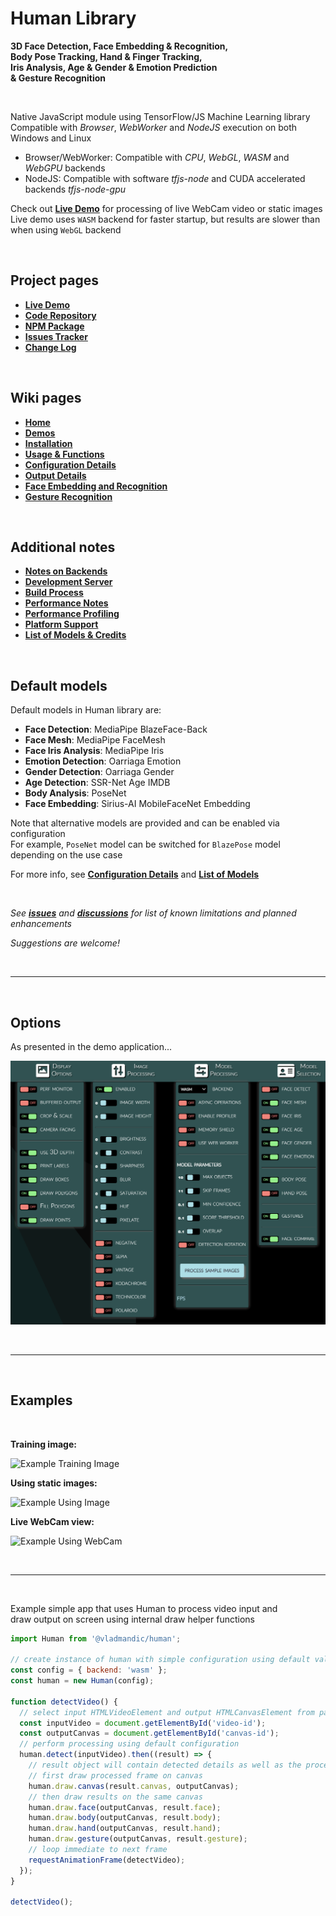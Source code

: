 # Human Library

**3D Face Detection, Face Embedding & Recognition,**  
**Body Pose Tracking, Hand & Finger Tracking,**  
**Iris Analysis, Age & Gender & Emotion Prediction**  
**& Gesture Recognition**

<br>

Native JavaScript module using TensorFlow/JS Machine Learning library  
Compatible with *Browser*, *WebWorker* and *NodeJS* execution on both Windows and Linux

- Browser/WebWorker: Compatible with *CPU*, *WebGL*, *WASM* and *WebGPU* backends  
- NodeJS: Compatible with software *tfjs-node* and CUDA accelerated backends *tfjs-node-gpu*  

Check out [**Live Demo**](https://vladmandic.github.io/human/demo/index.html) for processing of live WebCam video or static images  
Live demo uses `WASM` backend for faster startup, but results are slower than when using `WebGL` backend

<br>

## Project pages

- [**Live Demo**](https://vladmandic.github.io/human/demo/index.html)  
- [**Code Repository**](https://github.com/vladmandic/human)
- [**NPM Package**](https://www.npmjs.com/package/@vladmandic/human)
- [**Issues Tracker**](https://github.com/vladmandic/human/issues)
- [**Change Log**](https://github.com/vladmandic/human/wiki/Change-Log)

<br>

## Wiki pages

- [**Home**](https://github.com/vladmandic/human/wiki)
- [**Demos**](https://github.com/vladmandic/human/wiki/Demos)
- [**Installation**](https://github.com/vladmandic/human/wiki/Install)
- [**Usage & Functions**](https://github.com/vladmandic/human/wiki/Usage)
- [**Configuration Details**](https://github.com/vladmandic/human/wiki/Configuration)
- [**Output Details**](https://github.com/vladmandic/human/wiki/Outputs)
- [**Face Embedding and Recognition**](https://github.com/vladmandic/human/wiki/Embedding)
- [**Gesture Recognition**](https://github.com/vladmandic/human/wiki/Gesture)

<br>

## Additional notes

- [**Notes on Backends**](https://github.com/vladmandic/human/wiki/Backends)
- [**Development Server**](https://github.com/vladmandic/human/wiki/Development-Server)
- [**Build Process**](https://github.com/vladmandic/human/wiki/Build-Process)
- [**Performance Notes**](https://github.com/vladmandic/human/wiki/Performance)
- [**Performance Profiling**](https://github.com/vladmandic/human/wiki/Profiling)
- [**Platform Support**](https://github.com/vladmandic/human/wiki/Platforms)
- [**List of Models & Credits**](https://github.com/vladmandic/human/wiki/Models)

<br>

## Default models

Default models in Human library are:

- **Face Detection**: MediaPipe BlazeFace-Back
- **Face Mesh**: MediaPipe FaceMesh
- **Face Iris Analysis**: MediaPipe Iris
- **Emotion Detection**: Oarriaga Emotion
- **Gender Detection**: Oarriaga Gender
- **Age Detection**: SSR-Net Age IMDB
- **Body Analysis**: PoseNet
- **Face Embedding**: Sirius-AI MobileFaceNet Embedding

Note that alternative models are provided and can be enabled via configuration  
For example, `PoseNet` model can be switched for `BlazePose` model depending on the use case  

For more info, see [**Configuration Details**](https://github.com/vladmandic/human/wiki/Configuration) and [**List of Models**](https://github.com/vladmandic/human/wiki/Models)

<br>

*See [**issues**](https://github.com/vladmandic/human/issues?q=) and [**discussions**](https://github.com/vladmandic/human/discussions) for list of known limitations and planned enhancements*  

*Suggestions are welcome!*  

<br><hr><br>

## Options

As presented in the demo application...

![Options visible in demo](assets/screenshot-menu.png)

<br><hr><br>

## Examples

<br>

**Training image:**  

![Example Training Image](assets/screenshot-sample.png)

**Using static images:**  

![Example Using Image](assets/screenshot-images.jpg)

**Live WebCam view:**  

![Example Using WebCam](assets/screenshot-webcam.jpg)

<br><hr><br>

Example simple app that uses Human to process video input and  
draw output on screen using internal draw helper functions

```js
import Human from '@vladmandic/human';

// create instance of human with simple configuration using default values
const config = { backend: 'wasm' };
const human = new Human(config);

function detectVideo() {
  // select input HTMLVideoElement and output HTMLCanvasElement from page
  const inputVideo = document.getElementById('video-id');
  const outputCanvas = document.getElementById('canvas-id');
  // perform processing using default configuration
  human.detect(inputVideo).then((result) => {
    // result object will contain detected details as well as the processed canvas itself
    // first draw processed frame on canvas
    human.draw.canvas(result.canvas, outputCanvas);
    // then draw results on the same canvas
    human.draw.face(outputCanvas, result.face);
    human.draw.body(outputCanvas, result.body);
    human.draw.hand(outputCanvas, result.hand);
    human.draw.gesture(outputCanvas, result.gesture);
    // loop immediate to next frame
    requestAnimationFrame(detectVideo);
  });
}

detectVideo();
```

<br>
